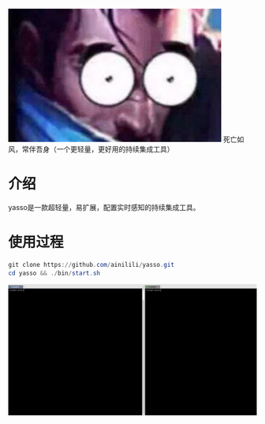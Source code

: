 ![yasso](https://raw.githubusercontent.com/ainilili/yasso/master/logo.jpg)
死亡如风，常伴吾身（一个更轻量，更好用的持续集成工具）

# 介绍
yasso是一款超轻量，易扩展，配置实时感知的持续集成工具。

# 使用过程
```powershell
git clone https://github.com/ainilili/yasso.git
cd yasso && ./bin/start.sh
```

![demo](demo.gif)
 
